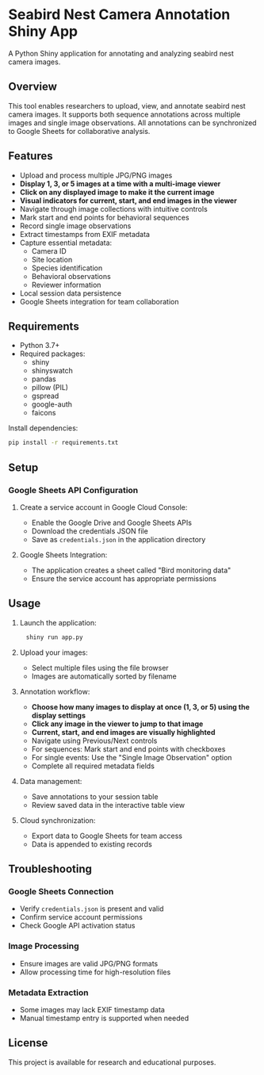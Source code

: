 # Seabird Nest Camera Annotation Shiny App

A Python Shiny application for annotating and analyzing seabird nest camera images.

## Overview

This tool enables researchers to upload, view, and annotate seabird nest camera images. It supports both sequence annotations across multiple images and single image observations. All annotations can be synchronized to Google Sheets for collaborative analysis.

## Features

- Upload and process multiple JPG/PNG images
- **Display 1, 3, or 5 images at a time with a multi-image viewer**
- **Click on any displayed image to make it the current image**
- **Visual indicators for current, start, and end images in the viewer**
- Navigate through image collections with intuitive controls
- Mark start and end points for behavioral sequences
- Record single image observations
- Extract timestamps from EXIF metadata
- Capture essential metadata:
    - Camera ID
    - Site location
    - Species identification
    - Behavioral observations
    - Reviewer information
- Local session data persistence
- Google Sheets integration for team collaboration

## Requirements

- Python 3.7+
- Required packages:
    - shiny
    - shinyswatch
    - pandas
    - pillow (PIL)
    - gspread
    - google-auth
    - faicons

Install dependencies:
```bash
pip install -r requirements.txt
```

## Setup

### Google Sheets API Configuration

1. Create a service account in Google Cloud Console:
     - Enable the Google Drive and Google Sheets APIs
     - Download the credentials JSON file
     - Save as `credentials.json` in the application directory

2. Google Sheets Integration:
     - The application creates a sheet called "Bird monitoring data"
     - Ensure the service account has appropriate permissions

## Usage

1. Launch the application:
```bash
     shiny run app.py
```

2. Upload your images:
     - Select multiple files using the file browser
     - Images are automatically sorted by filename

3. Annotation workflow:
     - **Choose how many images to display at once (1, 3, or 5) using the display settings**
     - **Click any image in the viewer to jump to that image**
     - **Current, start, and end images are visually highlighted**
     - Navigate using Previous/Next controls
     - For sequences: Mark start and end points with checkboxes
     - For single events: Use the "Single Image Observation" option
     - Complete all required metadata fields

4. Data management:
     - Save annotations to your session table
     - Review saved data in the interactive table view

5. Cloud synchronization:
     - Export data to Google Sheets for team access
     - Data is appended to existing records

## Troubleshooting

### Google Sheets Connection
- Verify `credentials.json` is present and valid
- Confirm service account permissions
- Check Google API activation status

### Image Processing
- Ensure images are valid JPG/PNG formats
- Allow processing time for high-resolution files

### Metadata Extraction
- Some images may lack EXIF timestamp data
- Manual timestamp entry is supported when needed

## License

This project is available for research and educational purposes.
